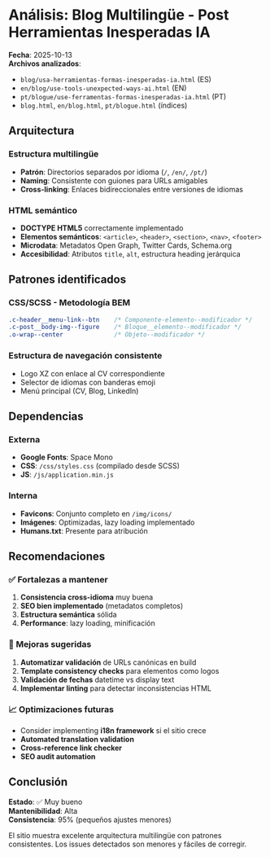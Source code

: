 # Análisis: Blog Multilingüe - Post Herramientas Inesperadas IA

**Fecha**: 2025-10-13  
**Archivos analizados**: 
- `blog/usa-herramientas-formas-inesperadas-ia.html` (ES)
- `en/blog/use-tools-unexpected-ways-ai.html` (EN) 
- `pt/blogue/use-ferramentas-formas-inesperadas-ia.html` (PT)
- `blog.html`, `en/blog.html`, `pt/blogue.html` (índices)

## Arquitectura

### Estructura multilingüe
- **Patrón**: Directorios separados por idioma (`/`, `/en/`, `/pt/`)
- **Naming**: Consistente con guiones para URLs amigables
- **Cross-linking**: Enlaces bidireccionales entre versiones de idiomas

### HTML semántico
- **DOCTYPE HTML5** correctamente implementado
- **Elementos semánticos**: `<article>`, `<header>`, `<section>`, `<nav>`, `<footer>`
- **Microdata**: Metadatos Open Graph, Twitter Cards, Schema.org
- **Accesibilidad**: Atributos `title`, `alt`, estructura heading jerárquica

## Patrones identificados

### CSS/SCSS - Metodología BEM
```css
.c-header__menu-link--btn    /* Componente-elemento--modificador */
.c-post__body-img--figure    /* Bloque__elemento--modificador */
.o-wrap--center              /* Objeto--modificador */
```

### Estructura de navegación consistente
- Logo XZ con enlace al CV correspondiente
- Selector de idiomas con banderas emoji
- Menú principal (CV, Blog, LinkedIn)

## Dependencias

### Externa
- **Google Fonts**: Space Mono
- **CSS**: `/css/styles.css` (compilado desde SCSS)
- **JS**: `/js/application.min.js`

### Interna  
- **Favicons**: Conjunto completo en `/img/icons/`
- **Imágenes**: Optimizadas, lazy loading implementado
- **Humans.txt**: Presente para atribución

## Recomendaciones

### ✅ Fortalezas a mantener
1. **Consistencia cross-idioma** muy buena
2. **SEO bien implementado** (metadatos completos)
3. **Estructura semántica** sólida
4. **Performance**: lazy loading, minificación

### 🔧 Mejoras sugeridas
1. **Automatizar validación** de URLs canónicas en build
2. **Template consistency checks** para elementos como logos
3. **Validación de fechas** datetime vs display text
4. **Implementar linting** para detectar inconsistencias HTML

### 📈 Optimizaciones futuras
- Consider implementing **i18n framework** si el sitio crece
- **Automated translation validation**
- **Cross-reference link checker**
- **SEO audit automation**

## Conclusión

**Estado**: ✅ Muy bueno  
**Mantenibilidad**: Alta  
**Consistencia**: 95% (pequeños ajustes menores)

El sitio muestra excelente arquitectura multilingüe con patrones consistentes. Los issues detectados son menores y fáciles de corregir.

